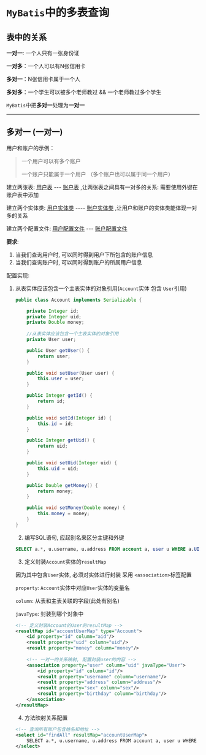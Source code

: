 # `MyBatis`中的多表查询

## 表中的关系

**一对一**: 一个人只有一张身份证

**一对多**：一个人可以有N张信用卡

**多对一**：N张信用卡属于一个人

**多对多**：一个学生可以被多个老师教过 && 一个老师教过多个学生

`MyBatis`中把**多对一**处理为**一对一**

***

## 多对一 (一对一)

用户和账户的示例：

> 一个用户可以有多个账户
>
> 一个账户只能属于一个用户 （多个账户也可以属于同一个用户）

建立两张表:  <u>用户表</u>  ---  <u>账户表</u>  ,让两张表之间具有一对多的关系: 需要使用外键在账户表中添加

建立两个实体类:  <u>用户实体类</u> ---- <u>账户实体类</u> ,让用户和账户的实体类能体现一对多的关系

建立两个配置文件: <u>用户配置文件</u> --- <u>账户配置文件</u>

**要求**:

1. 当我们查询用户时, 可以同时得到用户下所包含的账户信息
2. 当我们查询账户时, 可以同时得到账户的所属用户信息

配置实现:

 1. 从表实体应该包含一个主表实体的对象引用(`Account`实体 包含 `User`引用)

    ```java
    public class Account implements Serializable {
    
        private Integer id;
        private Integer uid;
        private Double money;
        
        //从表实体应该包含一个主表实体的对象引用
        private User user;
    
        public User getUser() {
            return user;
        }
    
        public void setUser(User user) {
            this.user = user;
        }
    
        public Integer getId() {
            return id;
        }
    
        public void setId(Integer id) {
            this.id = id;
        }
    
        public Integer getUid() {
            return uid;
        }
    
        public void setUid(Integer uid) {
            this.uid = uid;
        }
    
        public Double getMoney() {
            return money;
        }
    
        public void setMoney(Double money) {
            this.money = money;
        }
    }
    ```

	2. 编写SQL语句, 应起别名来区分主键和外键

    ```sql
    SELECT a.*, u.username, u.address FROM account a, user u WHERE a.UID = u.id
    ```

	3. 定义封装`Account`实体的`resultMap`

    因为其中包含`User`实体, 必须对实体进行封装 采用 `<association>`标签配置

    `property`: `Account`实体中对应`User`实体的变量名

    `column`: 从表和主表关联的字段(此处有别名)

    `javaType`: 封装到哪个对象中

    ```xml
    <!-- 定义封装Account的User的resultMap -->
    <resultMap id="accountUserMap" type="Account">
        <id property="id" column="aid"/>
        <result property="uid" column="uid"/>
        <result property="money" column="money"/>
        
        <!-- 一对一的关系映射, 配置封装user的内容 -->
        <association property="user" column="uid" javaType="User">
            <id property="id" column="id"/>
            <result property="username" column="username"/>
            <result property="address" column="address"/>
            <result property="sex" column="sex"/>
            <result property="birthday" column="birthday"/>
        </association>
    </resultMap>
    ```

	4. 方法映射关系配置

    ```xml
    <!-- 查询所有账户包含姓名和地址 -->
    <select id="findAll" resultMap="accountUserMap">
        SELECT a.*, u.username, u.address FROM account a, user u WHERE a.UID = u.id
    </select>
    ```